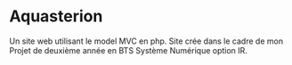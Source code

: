 # Aquasterion
 Un site web utilisant le model MVC en php. Site crée dans le cadre de mon Projet de deuxième année en BTS Système Numérique option IR.
